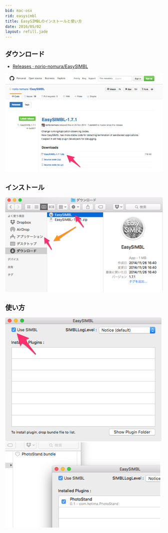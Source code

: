 ```yaml
---
bid: mac-osx
rid: easysimbl
title: EasySIMBLのインストールと使い方
date: 2016/05/02
layout: refill.jade
---
```


## ダウンロード
- [Releases · norio-nomura/EasySIMBL](https://github.com/norio-nomura/EasySIMBL/releases)

![](EasySIMBL-1.png)


## インストール
![](EasySIMBL-2.png)


## 使い方
![](EasySIMBL-3.png)
![](EasySIMBL-4.png)
